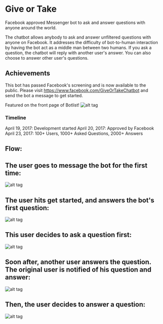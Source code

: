 # Give or Take  
Facebook approved Messenger bot to ask and answer questions with anyone around the world.

The chatbot allows anybody to ask and answer unfiltered questions with anyone on Facebook. It addresses the difficulty of bot-to-human interaction by having the bot act as a middle man between two humans.
If you ask a question, the chatbot will reply with another user's answer. You can also choose to answer other user's questions.

## Achievements
This bot has passed Facebook's screening and is now available to the public. 
Please visit https://www.facebook.com/GiveOrTakeChatbot and send the bot a message to get started.

Featured on the front page of Botlist!
![alt tag](https://github.com/LinusGordon/GiveOrTake/blob/master/BotListFrontPage.png)

### Timeline
April 19, 2017: Development started
April 20, 2017: Approved by Facebook
April 23, 2017: 100+ Users, 1000+ Asked Questions, 2000+ Answers

## Flow:

## The user goes to message the bot for the first time:

![alt tag](https://github.com/LinusGordon/GiveOrTake/blob/master/welcomeScreen.png)

## The user hits get started, and answers the bot's first question:

![alt tag](https://github.com/LinusGordon/GiveOrTake/blob/master/welcomeMessage.png)

## This user decides to ask a question first:

![alt tag](https://github.com/LinusGordon/GiveOrTake/blob/master/askedQuestion.png)

## Soon after, another user answers the question. The original user is notified of his question and answer:
![alt tag](https://github.com/LinusGordon/GiveOrTake/blob/master/questionAnswered.png)

## Then, the user decides to answer a question:

![alt tag](https://github.com/LinusGordon/GiveOrTake/blob/master/answeredQuestion.png)

